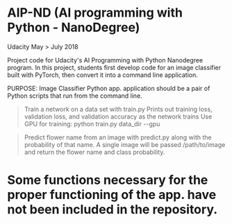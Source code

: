 # AIP-ND (AI programming with Python - NanoDegree)
Udacity May > July 2018

Project code for Udacity's AI Programming with Python Nanodegree program. In this project, students first develop code for an image classifier built with PyTorch, then convert it into a command line application.

PURPOSE:
Image Classifier Python app. application should be a pair of Python scripts that run from the command line.
          
> Train a network on a data set with train.py
        Prints out training loss, validation loss, and validation accuracy as the network trains
        Use GPU for training: python train.py data_dir --gpu
          
> Predict flower name from an image with predict.py along with the probability of that name.
          A single image will be passed /path/to/image and return the flower name and class probability.

# Some functions necessary for the proper functioning of the app. have not been included in the repository.
